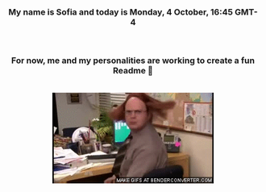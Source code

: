 


<div align="center">
<h3 >My name is Sofia and today is Monday, 4 October, 16:45 GMT-4</h3><br>
<h3 >For now, me and my personalities are working to create a fun Readme 👋
</h3><br>
<img src='img/dwight.gif' alt='working...'/>
</div>
